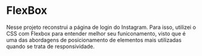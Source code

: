 # FlexBox
Nesse projeto reconstrui a página de login do Instagram. Para isso, utilizei o  CSS com Flexbox para entender melhor seu funiconamento, visto que é uma das abordagens de posicionamento de elementos mais utilizadas quando se trata de responsividade.
